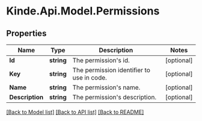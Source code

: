 # Kinde.Api.Model.Permissions

## Properties

Name | Type | Description | Notes
------------ | ------------- | ------------- | -------------
**Id** | **string** | The permission&#39;s id. | [optional] 
**Key** | **string** | The permission identifier to use in code. | [optional] 
**Name** | **string** | The permission&#39;s name. | [optional] 
**Description** | **string** | The permission&#39;s description. | [optional] 

[[Back to Model list]](../README.md#documentation-for-models) [[Back to API list]](../README.md#documentation-for-api-endpoints) [[Back to README]](../README.md)

